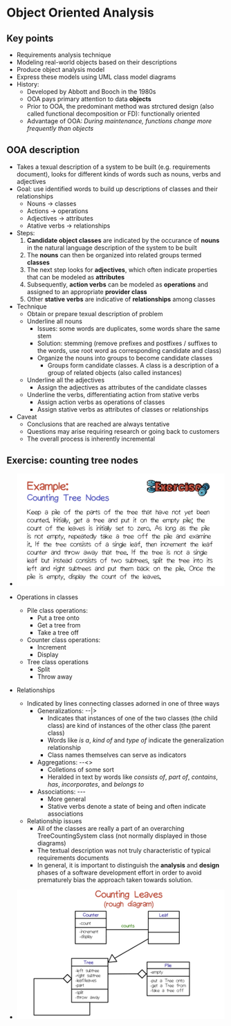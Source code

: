# Object Oriented Analysis

## Key points
- Requirements analysis technique
- Modeling real-world objects based on their descriptions
- Produce object analysis model
- Express these models using UML class model diagrams
- History:
	- Developed by Abbott and Booch in the 1980s
	- OOA pays primary attention to data **objects**
	- Prior to OOA, the predominant method was strctured design (also called functional decomposition or FD): functionally oriented
	- Advantage of OOA: *During maintenance, functions change more frequently than objects*

## OOA description
- Takes a texual description of a system to be built (e.g. requirements document), looks for different kinds of words such as nouns, verbs and adjectives
- Goal: use identified words to build up descriptions of classes and their relationships
	- Nouns -> classes
	- Actions -> operations
	- Adjectives -> attributes
	- Atative verbs -> relationships
- Steps:
	1. **Candidate object classes** are indicated by the occurance of **nouns** in the natural language description of the system to be built
	2. The **nouns** can then be organized into related groups termed **classes**
	3. The next step looks for **adjectives**, which often indicate properties that can be modeled as **attributes**
	4. Subsequently, **action verbs** can be modeled as **operations** and assigned to an appropriate **provider class**
	5. Other **stative verbs** are indicative of **relationships** among classes
- Technique
	- Obtain or prepare texual description of problem
	- Underline all nouns
		- Issues: some words are duplicates, some words share the same stem
		- Solution: stemming (remove prefixes and postfixes / suffixes to the words, use root word as corresponding candidate and class)
		- Organize the nouns into groups to become candidate classes
			- Groups form candidate classes. A class is a description of a group of related objects (also called instances)
	- Underline all the adjectives
		- Assign the adjectives as attributes of the candidate classes
	- Underline the verbs, differentiating action from stative verbs
		- Assign action verbs as operations of classes
		- Assign stative verbs as attributes of classes or relationships
- Caveat
	- Conclusions that are reached are always tentative
	- Questions may arise requiring research or going back to customers
	- The overall process is inherently incremental



## Exercise: counting tree nodes
- ![Exercise: counting tree nodes](imgs/Exercise_counting_tree_nodes.png)
- Operations in classes
	- Pile class operations:
		- Put a tree onto
		- Get a tree from
		- Take a tree off
	- Counter class operations:
		- Increment
		- Display
	- Tree class operations
		- Split
		- Throw away
- Relationships
	- Indicated by lines connecting classes adorned in one of three ways
		- Generalizations: --|>
			- Indicates that instances of one of the two classes (the child class) are kind of instances of the other class (the parent class)
			- Words like *is a*, *kind of* and *type of* indicate the generalization relationship
			- Class names themselves can serve as indicators
		- Aggregations: --<>
			- Colletions of some sort
			- Heralded in text by words like *consists of*, *part of*, *contains*, *has*, *incorporates*, and *belongs to*
		- Associations: ---
			- More general
			- Stative verbs denote a state of being and often indicate associations
	- Relationship issues
		- All of the classes are really a part of an overarching TreeCountingSystem class (not normally displayed in those diagrams)
		- The textual description was not truly characteristic of typical requirements documents
		- In general, it is important to distinguish the **analysis** and **design** phases of a software development effort in order to avoid prematurely bias the approach taken towards solution.

- ![Counting leaves (rough diagram)](imgs/Counting_leaves_rough_diagram.png)







